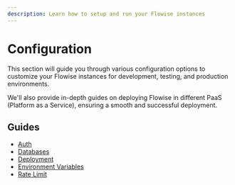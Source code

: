 ```yaml
---
description: Learn how to setup and run your Flowise instances
---
```


# Configuration

This section will guide you through various configuration options to customize your Flowise instances for development, testing, and production environments.

We'll also provide in-depth guides on deploying Flowise in different PaaS (Platform as a Service), ensuring a smooth and successful deployment.

## Guides

* [Auth](authorization/)
* [Databases](databases.md)
* [Deployment](deployment/)
* [Environment Variables](environment-variables.md)
* [Rate Limit](rate-limit.md)

